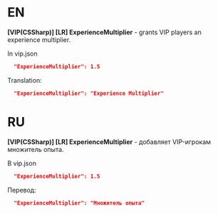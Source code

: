 # EN
**[VIP(CSSharp)] [LR] ExperienceMultiplier** - grants VIP players an experience multiplier.

In vip.json
```json
  "ExperienceMultiplier": 1.5
```

Translation:
```json
  "ExperienceMultiplier": "Experience Multiplier"

```

# RU
**[VIP(CSSharp)] [LR] ExperienceMultiplier** - добавляет VIP-игрокам множитель опыта.

В vip.json
```json
  "ExperienceMultiplier": 1.5
```

Перевод:
```json
  "ExperienceMultiplier": "Множитель опыта"
```
